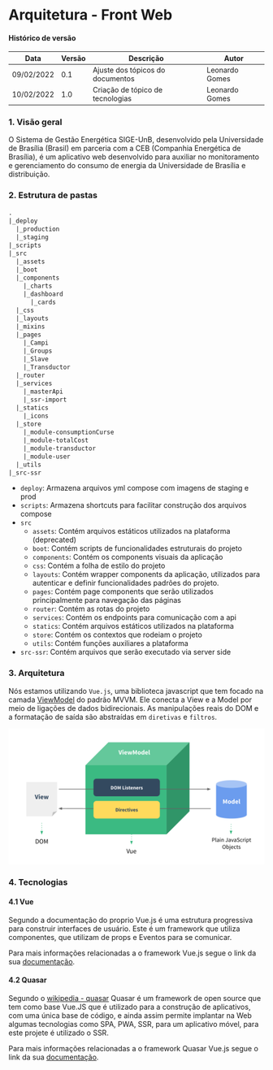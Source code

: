 # Arquitetura - Front Web

#### Histórico de versão

| Data       | Versão | Descrição                        | Autor          |
| ---------- | ------ | -------------------------------- | -------------- |
| 09/02/2022 | 0.1    | Ajuste dos tópicos do documentos | Leonardo Gomes |
| 10/02/2022 | 1.0    | Criação de tópico de tecnologias | Leonardo Gomes |

### 1. Visão geral

O Sistema de Gestão Energética SIGE-UnB, desenvolvido pela Universidade de Brasília (Brasil) em parceria com a CEB (Companhia Energética de Brasília), é um aplicativo web desenvolvido para auxiliar no monitoramento e gerenciamento do consumo de energia da Universidade de Brasília e distribuição.

### 2. Estrutura de pastas

```mark-down
.
|_deploy
  |_production
  |_staging
|_scripts
|_src
  |_assets
  |_boot
  |_components
    |_charts
    |_dashboard
      |_cards
  |_css
  |_layouts
  |_mixins
  |_pages
    |_Campi
    |_Groups
    |_Slave
    |_Transductor
  |_router
  |_services
    |_masterApi
    |_ssr-import
  |_statics
    |_icons
  |_store
    |_module-consumptionCurse
    |_module-totalCost
    |_module-transductor
    |_module-user
  |_utils
|_src-ssr
```

- `deploy`: Armazena arquivos yml compose com imagens de staging e prod
- `scripts`: Armazena shortcuts para facilitar construção dos arquivos compose
- `src`
  - `assets`: Contém arquivos estáticos utilizados na plataforma (deprecated)
  - `boot`: Contém scripts de funcionalidades estruturais do projeto
  - `components`: Contém os components visuais da aplicação
  - `css`: Contém a folha de estilo do projeto
  - `layouts`: Contém wrapper components da aplicação, utilizados para autenticar e definir funcionalidades padrões do projeto.
  - `pages`: Contém page components que serão utilizados principalmente para navegação das páginas
  - `router`: Contém as rotas do projeto
  - `services`: Contém os endpoints para comunicação com a api
  - `statics`: Contém arquivos estáticos utilizados na plataforma
  - `store`: Contém os contextos que rodeiam o projeto
  - `utils`: Contém funções auxiliares a plataforma
- `src-ssr`: Contém arquivos que serão executado via server side

### 3. Arquitetura

Nós estamos utilizando `Vue.js`, uma biblioteca javascript que tem focado na camada [ViewModel](https://012.vuejs.org/guide/#ViewModel) do padrão MVVM. Ele conecta a View e a Model por meio de ligações de dados bidirecionais. As manipulações reais do DOM e a formatação de saída são abstraídas em `diretivas` e `filtros`.

![mvvm](../assets/images/mvvm.png)

### 4. Tecnologias

#### 4.1 Vue

Segundo a documentação do proprio Vue.js é uma estrutura progressiva para construir interfaces de usuário. Este é um framework que utiliza componentes, que utilizam de props e Eventos para se comunicar.

Para mais informações relacionadas a o framework Vue.js segue o link da sua [documentação](https://vuejs.org/v2/guide/).

#### 4.2 Quasar

Segundo o [wikipedia - quasar](https://en.wikipedia.org/wiki/Quasar_framework) Quasar é um framework de open source que tem como base Vue.JS que é utilizado para a construção de aplicativos, com uma única base de código, e ainda assim permite implantar na Web algumas tecnologias como SPA, PWA, SSR, para um aplicativo móvel, para este projete é utilizado o SSR.

Para mais informações relacionadas a o framework Quasar Vue.js segue o link da sua [documentação](https://quasar.dev/).
